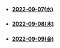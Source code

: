 
- #### [2022-09-07(水)](https://github.com/winofsql/subject2-220907)
- #### [2022-09-08(木)](https://github.com/winofsql/subject2-220908)
- #### [2022-09-09(金)](https://github.com/winofsql/subject2-220909)
